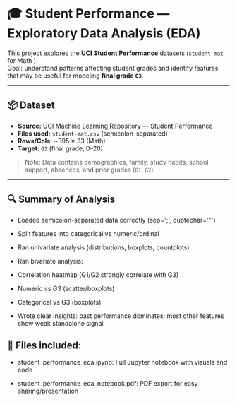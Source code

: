 # 🎓 Student Performance — Exploratory Data Analysis (EDA)

This project explores the **UCI Student Performance** datasets (`student-mat` for Math ).  
Goal: understand patterns affecting student grades and identify features that may be useful for modeling **final grade `G3`**.

---

## 📦 Dataset
- **Source:** UCI Machine Learning Repository — Student Performance
- **Files used:** `student-mat.csv` (semicolon-separated)
- **Rows/Cols:** ~395 × 33 (Math)
- **Target:** `G3` (final grade, 0–20)

> Note: Data contains demographics, family, study habits, school support, absences, and prior grades (`G1`, `G2`).

---
## 🔍 Summary of Analysis

- Loaded semicolon-separated data correctly (sep=';', quotechar='"')

- Split features into categorical vs numeric/ordinal

- Ran univariate analysis (distributions, boxplots, countplots)

- Ran bivariate analysis:

- Correlation heatmap (G1/G2 strongly correlate with G3)

- Numeric vs G3 (scatter/boxplots)

- Categorical vs G3 (boxplots)

- Wrote clear insights: past performance dominates; most other features show weak standalone signal

## 📁 Files included:

- student_performance_eda.ipynb: Full Jupyter notebook with visuals and code

- student_performance_eda_notebook.pdf: PDF export for easy sharing/presentation
